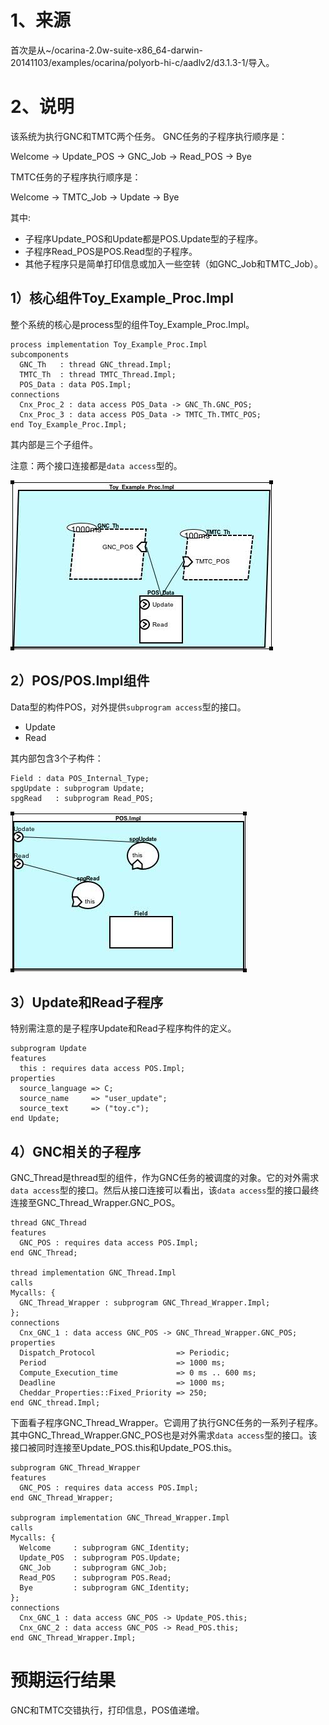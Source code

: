1、来源
===========
首次是从~/ocarina-2.0w-suite-x86_64-darwin-20141103/examples/ocarina/polyorb-hi-c/aadlv2/d3.1.3-1/导入。

2、说明
===========
该系统为执行GNC和TMTC两个任务。
GNC任务的子程序执行顺序是：

Welcome -> Update_POS -> GNC_Job -> Read_POS -> Bye

TMTC任务的子程序执行顺序是：

Welcome -> TMTC_Job -> Update -> Bye

其中:

- 子程序Update_POS和Update都是POS.Update型的子程序。
- 子程序Read_POS是POS.Read型的子程序。
- 其他子程序只是简单打印信息或加入一些空转（如GNC_Job和TMTC_Job）。




1）核心组件Toy_Example_Proc.Impl
-------------

整个系统的核心是process型的组件Toy_Example_Proc.Impl。

	process implementation Toy_Example_Proc.Impl
	subcomponents
	  GNC_Th   : thread GNC_thread.Impl;
	  TMTC_Th  : thread TMTC_Thread.Impl;
	  POS_Data : data POS.Impl;
	connections
	  Cnx_Proc_2 : data access POS_Data -> GNC_Th.GNC_POS;
	  Cnx_Proc_3 : data access POS_Data -> TMTC_Th.TMTC_POS;
	end Toy_Example_Proc.Impl;

其内部是三个子组件。

注意：两个接口连接都是`data access`型的。

![image](./suppl/Toy_Example_Proc.Impl.jpg)


2）POS/POS.Impl组件
-------------


Data型的构件POS，对外提供`subprogram access`型的接口。

- Update
- Read

其内部包含3个子构件：

	Field : data POS_Internal_Type;
	spgUpdate : subprogram Update;
	spgRead   : subprogram Read_POS; 
	

![image](./suppl/Pos.Impl.jpg)

3）Update和Read子程序
-------------


特别需注意的是子程序Update和Read子程序构件的定义。

	subprogram Update
	features
	  this : requires data access POS.Impl;
	properties
	  source_language => C;
	  source_name     => "user_update";
	  source_text     => ("toy.c");
	end Update;


4）GNC相关的子程序
-------------


GNC_Thread是thread型的组件，作为GNC任务的被调度的对象。它的对外需求`data access`型的接口。然后从接口连接可以看出，该`data access`型的接口最终连接至GNC_Thread_Wrapper.GNC_POS。

	thread GNC_Thread
	features
	  GNC_POS : requires data access POS.Impl;
	end GNC_Thread;
	
	thread implementation GNC_Thread.Impl
	calls 
	Mycalls: {
	  GNC_Thread_Wrapper : subprogram GNC_Thread_Wrapper.Impl;
	};
	connections
	  Cnx_GNC_1 : data access GNC_POS -> GNC_Thread_Wrapper.GNC_POS;
	properties
	  Dispatch_Protocol                  => Periodic;
	  Period                             => 1000 ms;
	  Compute_Execution_time             => 0 ms .. 600 ms;
	  Deadline                           => 1000 ms;
	  Cheddar_Properties::Fixed_Priority => 250;
	end GNC_thread.Impl;
	
下面看子程序GNC_Thread_Wrapper。它调用了执行GNC任务的一系列子程序。其中GNC_Thread_Wrapper.GNC_POS也是对外需求`data access`型的接口。该接口被同时连接至Update_POS.this和Update_POS.this。

	subprogram GNC_Thread_Wrapper
	features
	  GNC_POS : requires data access POS.Impl;
	end GNC_Thread_Wrapper;
	
	subprogram implementation GNC_Thread_Wrapper.Impl
	calls 
	Mycalls: {
	  Welcome     : subprogram GNC_Identity;
	  Update_POS  : subprogram POS.Update;
	  GNC_Job     : subprogram GNC_Job;
	  Read_POS    : subprogram POS.Read;
	  Bye         : subprogram GNC_Identity;
	};
	connections
	  Cnx_GNC_1 : data access GNC_POS -> Update_POS.this;
	  Cnx_GNC_2 : data access GNC_POS -> Read_POS.this;
	end GNC_Thread_Wrapper.Impl;




预期运行结果
===========
GNC和TMTC交错执行，打印信息，POS值递增。



